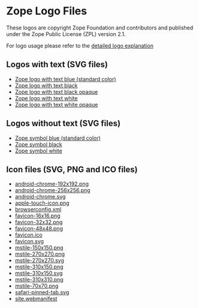 # Zope Logo Files

These logos are copyright Zope Foundation and contributors and
published under the Zope Public License (ZPL) version 2.1.

For logo usage please refer to the [detailed logo explanation](README.html)


## Logos with text (SVG files)

* [Zope logo with text blue (standard color)](Zope.svg)
* [Zope logo with text black](Zope_black.svg)
* [Zope logo with text black opaque](Zope_black_opacity12.svg)
* [Zope logo with text white](Zope_white.svg)
* [Zope logo with text white opaque](Zope_white_opacity12.svg)

## Logos without text (SVG files)

* [Zope symbol blue (standard color)](Zope_symbol.svg)
* [Zope symbol black](Zope_symbol_black.svg)
* [Zope symbol white](Zope_symbol_white.svg)

## Icon files (SVG, PNG and ICO files)

* [android-chrome-192x192.png](favicon/android-chrome-192x192.png)
* [android-chrome-256x256.png](favicon/android-chrome-256x256.png)
* [android-chrome.svg](favicon/android-chrome.svg)
* [apple-touch-icon.png](favicon/apple-touch-icon.png)
* [browserconfig.xml](favicon/browserconfig.xml)
* [favicon-16x16.png](favicon/favicon-16x16.png)
* [favicon-32x32.png](favicon/favicon-32x32.png)
* [favicon-48x48.png](favicon/favicon-48x48.png)
* [favicon.ico](favicon/favicon.ico)
* [favicon.svg](favicon/favicon.svg)
* [mstile-150x150.png](favicon/mstile-150x150.png)
* [mstile-270x270.png](favicon/mstile-270x270.png)
* [mstile-270x270.svg](favicon/mstile-270x270.svg)
* [mstile-310x150.png](favicon/mstile-310x150.png)
* [mstile-310x150.svg](favicon/mstile-310x150.svg)
* [mstile-310x310.png](favicon/mstile-310x310.png)
* [mstile-70x70.png](favicon/mstile-70x70.png)
* [safari-pinned-tab.svg](favicon/safari-pinned-tab.svg)
* [site.webmanifest](favicon/site.webmanifest)
